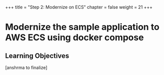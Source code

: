 +++
title = "Step 2: Modernize on ECS"
chapter = false
weight = 21
+++

# Modernize the sample application to AWS ECS using docker compose

## Learning Objectives

[anshrma to finalize]